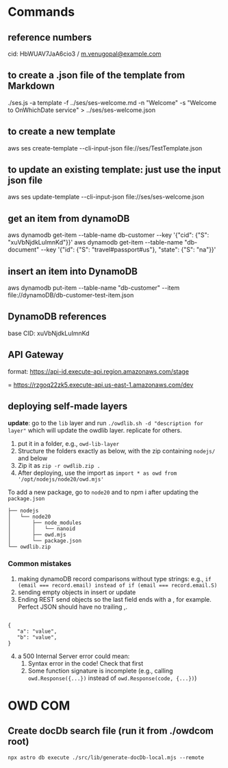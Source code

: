 # Commands

## reference numbers

cid: HbWUAV7JaA6cio3 / m.venugopal@example.com

## to create a .json file of the template from Markdown

./ses.js -a template -f ../ses/ses-welcome.md -n "Welcome" -s "Welcome to OnWhichDate service" > ../ses/ses-welcome.json 

## to create a new template
aws ses create-template --cli-input-json file://ses/TestTemplate.json

## to update an existing template: just use the input json file
aws ses update-template  --cli-input-json file://ses/ses-welcome.json 

## get an item from dynamoDB
aws dynamodb get-item --table-name db-customer --key '{"cid": {"S": "xuVbNjdkLuImnKd"}}'
aws dynamodb get-item --table-name "db-document" --key '{"id": {"S": "travel#passport#us"}, "state": {"S": "na"}}'

## insert an item into DynamoDB
aws dynamodb put-item --table-name "db-customer" --item file://dynamoDB/db-customer-test-item.json

## DynamoDB references
base CID: xuVbNjdkLuImnKd

## API Gateway

format: https://api-id.execute-api.region.amazonaws.com/stage

= https://rzgoq22zk5.execute-api.us-east-1.amazonaws.com/dev

## deploying self-made layers

**update**: go to the `lib` layer and run `./owdlib.sh -d "description for layer"` which will update the owdlib layer. replicate for others.

1. put it in a folder, e.g., `owd-lib-layer`
3. Structure the folders exactly as below, with the zip containing `nodejs/` and below
4. Zip it as `zip -r owdlib.zip . `
5. After deploying, use the import as `import * as owd from '/opt/nodejs/node20/owd.mjs'`

To add a new package, go to `node20` and to npm i after updating the `package.json`


~~~
├── nodejs
│   └── node20
│       ├── node_modules
│       │   └── nanoid
│       ├── owd.mjs
│       └── package.json
└── owdlib.zip

~~~


### Common mistakes

1. making dynamoDB record comparisons without type strings: e.g., `if (email === record.email) instead of if (email === record.email.S)`
2. sending empty objects in insert or update
3. Ending REST send objects so the last field ends with a , for example. Perfect JSON should have no trailing ,.

~~~

{
   "a": "value",
   "b": "value",
}

~~~
4. a 500 Internal Server error could mean:
   1. Syntax error in the code! Check that first
   2. Some function signature is incomplete (e.g., calling `owd.Response({...})` instead of `owd.Response(code, {...})`)


# OWD COM

## Create docDb search file (run it from ./owdcom root)

`npx astro db execute ./src/lib/generate-docDb-local.mjs --remote`